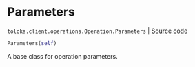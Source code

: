 # Parameters
`toloka.client.operations.Operation.Parameters` | [Source code](https://github.com/Toloka/toloka-kit/blob/v1.2.2/src/client/operations.py#L89)

```python
Parameters(self)
```

A base class for operation parameters.

